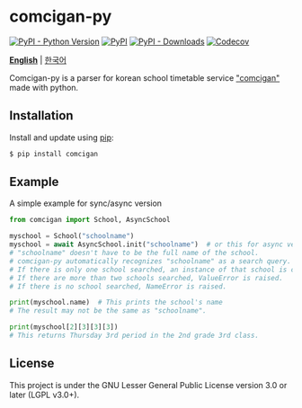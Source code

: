 # comcigan-py

[![PyPI - Python Version](https://img.shields.io/pypi/pyversions/comcigan?logo=python&style=flat-square)](https://pypi.org/project/comcigan/) [![PyPI](https://img.shields.io/pypi/v/comcigan?logo=python&style=flat-square)](https://pypi.org/project/comcigan/) [![PyPI - Downloads](https://img.shields.io/pypi/dm/comcigan?style=flat-square)](https://pypi.org/project/comcigan/) [![Codecov](https://img.shields.io/codecov/c/github/Team-IF/comcigan-py?logo=codecov&style=flat-square)](https://app.codecov.io/gh/Team-IF/comcigan-py)

[**English**](./README.md) | [한국어](./README.ko.md)

Comcigan-py is a parser for korean school timetable service ["comcigan"](http://컴시간학생.kr) made with python.

## Installation

Install and update using [pip](https://pip.pypa.io/en/stable/quickstart/):

```sh
$ pip install comcigan
```

## Example

A simple example for sync/async version

```python
from comcigan import School, AsyncSchool

myschool = School("schoolname")
myschool = await AsyncSchool.init("schoolname")  # or this for async version
# "schoolname" doesn't have to be the full name of the school.
# comcigan-py automatically recognizes "schoolname" as a search query.
# If there is only one school searched, an instance of that school is created.
# If there are more than two schools searched, ValueError is raised.
# If there is no school searched, NameError is raised.

print(myschool.name)  # This prints the school's name
# The result may not be the same as "schoolname".

print(myschool[2][3][3][3])
# This returns Thursday 3rd period in the 2nd grade 3rd class.
```

## License

This project is under the GNU Lesser General Public License version 3.0 or later (LGPL v3.0+).
